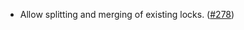- Allow splitting and merging of existing locks.
  ([\#278](https://github.com/informalsystems/hydro/pull/278))
